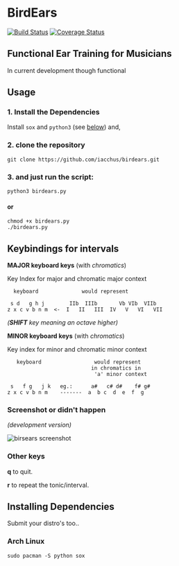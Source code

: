 # BirdEars 

[![Build Status](https://travis-ci.org/iacchus/birdears.svg?branch=master)](https://travis-ci.org/iacchus/birdears) 
[![Coverage Status](https://coveralls.io/repos/github/iacchus/birdears/badge.svg)](https://coveralls.io/github/iacchus/birdears)


## Functional Ear Training for Musicians

In current development though functional

## Usage 

### 1. Install the Dependencies

Install `sox` and `python3` (see [below](https://github.com/iacchus/birdears#installing--dependencies)) and, 

### 2. clone the repository 

```
git clone https://github.com/iacchus/birdears.git
```

### 3. and just run the script:

```
python3 birdears.py
```

#### or

```
chmod +x birdears.py
./birdears.py
```

## Keybindings for intervals

**MAJOR keyboard keys** (with *chromatics*)

Key Index for major and chromatic major context


```
  keyboard              would represent

 s d   g h j        IIb  IIIb       Vb VIb  VIIb
z x c v b n m  <-  I   II   III  IV   V   VI   VII
```

*(**SHIFT** key meaning an octave higher)*

**MINOR keyboard keys** (with *chromatics*)

Key index for minor and chromatic minor context

```
   keyboard                 would represent
                           in chromatics in
                            'a' minor context

 s   f g   j k   eg.:      a#   c# d#    f# g#
z x c v b n m    -------  a  b c  d  e  f  g
```

### Screenshot or didn't happen

*(development version)* 

![birsears screenshot](https://i.imgur.com/PSZCL2a.png)

### Other keys

**q** to quit.

**r** to repeat the tonic/interval.

## Installing  Dependencies

Submit your distro's too..

### Arch Linux

```
sudo pacman -S python sox
```
